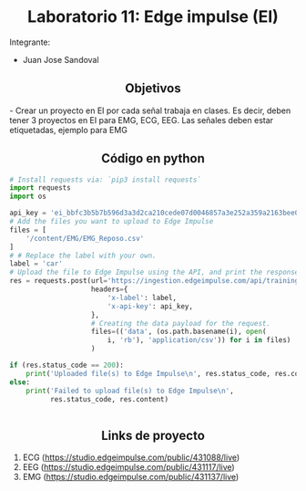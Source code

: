 <h1 style="text-align: center;">Laboratorio 11: Edge impulse (EI)</h1>
Integrante: 

- Juan Jose Sandoval
<a id = "Informe edge impulse" style></a>
<h2 style = "text-align: center;">Objetivos</h2>
- Crear un proyecto en EI por cada señal trabaja en clases. Es decir, deben tener 3 proyectos en EI para EMG, ECG, EEG. Las señales deben estar etiquetadas, ejemplo para EMG<br />

<h2 style = "text-align: center;">Código en python</h2>

```python
# Install requests via: `pip3 install requests`
import requests
import os

api_key = 'ei_bbfc3b5b7b596d3a3d2ca210cede07d0046857a3e252a359a2163bee06e505d2'
# Add the files you want to upload to Edge Impulse
files = [
    '/content/EMG/EMG_Reposo.csv'
]
# # Replace the label with your own.
label = 'car'
# Upload the file to Edge Impulse using the API, and print the response.
res = requests.post(url='https://ingestion.edgeimpulse.com/api/training/files',
                    headers={
                        'x-label': label,
                        'x-api-key': api_key,
                    },
                    # Creating the data payload for the request.
                    files=(('data', (os.path.basename(i), open(
                        i, 'rb'), 'application/csv')) for i in files)
                    )

if (res.status_code == 200):
    print('Uploaded file(s) to Edge Impulse\n', res.status_code, res.content)
else:
    print('Failed to upload file(s) to Edge Impulse\n',
          res.status_code, res.content)



```
<h2 style = "text-align: center;">Links de proyecto</h2>

1. ECG (https://studio.edgeimpulse.com/public/431088/live)
2. EEG (https://studio.edgeimpulse.com/public/431117/live)  
3. EMG (https://studio.edgeimpulse.com/public/431137/live)

